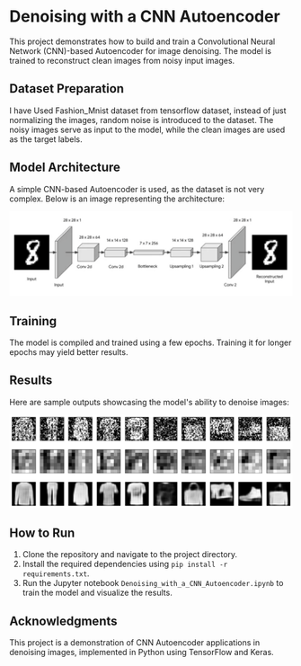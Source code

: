 # Denoising with a CNN Autoencoder

This project demonstrates how to build and train a Convolutional Neural Network (CNN)-based Autoencoder for image denoising. The model is trained to reconstruct clean images from noisy input images.

## Dataset Preparation
I have Used Fashion_Mnist dataset from tensorflow dataset, instead of just normalizing the images, random noise is introduced to the dataset. The noisy images serve as input to the model, while the clean images are used as the target labels.

## Model Architecture

A simple CNN-based Autoencoder is used, as the dataset is not very complex. Below is an image representing the architecture:

![Model Architecture](images/architecture_cnn_auto_encoder.png)

## Training

The model is compiled and trained using a few epochs. Training it for longer epochs may yield better results.

## Results

Here are sample outputs showcasing the model's ability to denoise images:

![Sample Results](images/results.png)

## How to Run

1. Clone the repository and navigate to the project directory.
2. Install the required dependencies using `pip install -r requirements.txt`.
3. Run the Jupyter notebook `Denoising_with_a_CNN_Autoencoder.ipynb` to train the model and visualize the results.

## Acknowledgments

This project is a demonstration of CNN Autoencoder applications in denoising images, implemented in Python using TensorFlow and Keras.
